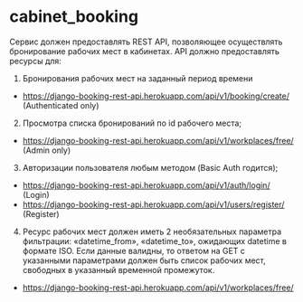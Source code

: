 # cabinet_booking

Сервис должен предоставлять REST API, позволяющее осуществлять бронирование рабочих мест в кабинетах. API должно предоставлять ресурсы для:
1. Бронирования рабочих мест на заданный период времени 
- https://django-booking-rest-api.herokuapp.com/api/v1/booking/create/ (Authenticated only)
2. Просмотра списка бронирований по id рабочего места;
- https://django-booking-rest-api.herokuapp.com/api/v1/workplaces/free/ (Admin only)
3. Авторизации пользователя любым методом (Basic Auth годится);
- https://django-booking-rest-api.herokuapp.com/api/v1/auth/login/ (Login)
- https://django-booking-rest-api.herokuapp.com/api/v1/users/register/ (Register)
4. Ресурс рабочих мест должен иметь 2 необязательных параметра фильтрации: «datetime_from», «datetime_to», ожидающих datetime в формате ISO. Если данные валидны, то ответом на GET с указанными параметрами должен быть список рабочих мест, свободных в указанный временной промежуток. 
- https://django-booking-rest-api.herokuapp.com/api/v1/workplaces/free/
